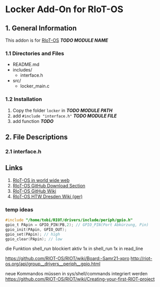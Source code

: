 # Locker Add-On for RIoT-OS

## 1. General Information

This addon is for [RIoT-OS][1] _**TODO MODULE NAME**_

### 1.1 Directories and Files

* README.md
* includes/
  * interface.h
* src/
  * locker_main.c

### 1.2 Installation

1. Copy the folder `locker` in _**TODO MODULE PATH**_
1. add `#include "interface.h"` _**TODO MODULE FILE**_
1. add function _**TODO**_

## 2. File Descriptions

### 2.1 interface.h

## Links

1. [RIoT-OS in world wide web](https://riot-os.org/ "RIoT Homepage")
1. [RIoT-OS GitHub Download Section](https://github.com/RIOT-OS "RIoT Download")
1. [RIoT-OS GitHub Wiki](https://github.com/RIOT-OS/RIOT/wiki "RIoT official wiki")
1. [RIoT-OS HTW Dresden Wiki (ger)](https://www2.htw-dresden.de/~wiki_sn/index.php/RIOT "RIoT HTW Dresden Wiki (ger)")

[1]: https://riot-os.org/ "RIoT Homepage"

### temp ideas

```c
#include "/home/tobi/RIOT/drivers/include/periph/gpio.h"
gpio_t PApin = GPIO_PIN(PB,2); // GPIO_PIN(Port Abkürzung, Pin)
gpio_init(PApin, GPIO_OUT);
gpio_set(PApin); // high
gpio_clear(PApin); // low
```

die Funktion shell_run blockiert aktiv
1x in shell_run
1x in read_line

<https://github.com/RIOT-OS/RIOT/wiki/Board:-Samr21-xpro>
<http://riot-os.org/api/group__drivers__periph__gpio.html>

neue Kommandos müssen in sys/shell/commands integriert werden
<https://github.com/RIOT-OS/RIOT/wiki/Creating-your-first-RIOT-project>